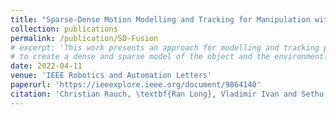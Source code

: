 ```yaml
---
title: "Sparse-Dense Motion Modelling and Tracking for Manipulation without Prior Object Models"
collection: publications
permalink: /publication/SD-Fusion
# excerpt: 'This work presents an approach for modelling and tracking previously unseen objects for robotic grasping tasks. Using the motion of objects in a scene, our approach segments rigid entities from the scene and continuously tracks them
# to create a dense and sparse model of the object and the environment. While the dense tracking enables interaction with these models, the sparse tracking makes this robust against fast movements and allows to redetect already modelled objects. The evaluation on a dual-arm grasping task demonstrates that our approach 1) enables a robot to detect new objects online without a prior model and to grasp these objects using only a simple parameterisable geometric representation, and 2) is much more robust compared to the state of the art methods.'
date: 2022-04-11
venue: 'IEEE Robotics and Automation Letters'
paperurl: 'https://ieeexplore.ieee.org/document/9864140'
citation: 'Christian Rauch, \textbf{Ran Long}, Vladimir Ivan and Sethu Vijayakumar, "Sparse-Dense Motion Modelling and Tracking for Manipulation Without Prior Object Models," in IEEE Robotics and Automation Letters, vol. 7, no. 4, pp. 11394-11401, Oct. 2022, doi: 10.1109/LRA.2022.3200177.'
---
```



